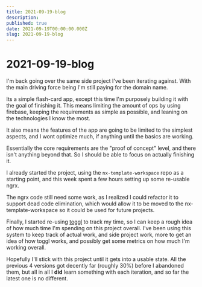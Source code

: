 ```yaml
---
title: 2021-09-19-blog
description:
published: true
date: 2021-09-19T00:00:00.000Z
slug: 2021-09-19-blog
---
```


# 2021-09-19-blog

I'm back going over the same side project I've been iterating against. With the
main driving force being I'm still paying for the domain name.

Its a simple flash-card app, except this time I'm purposely building it with the
goal of finishing it. This means limiting the amount of ops by using firebase,
keeping the requirements as simple as possible, and leaning on the technologies
I know the most.

It also means the features of the app are going to be limited to the simplest
aspects, and I wont optimize much, if anything until the basics are working.

Essentially the core requirements are the "proof of concept" level, and there
isn't anything beyond that. So I should be able to focus on actually finishing it.

I already started the project, using the `nx-template-workspace` repo as a
starting point, and this week spent a few hours setting up some re-usable ngrx.

The ngrx code still need some work, as I realized I could refactor it to
support dead code elimination, which would allow it to be moved to the
nx-template-workspace so it could be used for future projects.

Finally, I started re-using [toggl](https://toggl.com/) to track my time, so
I can keep a rough idea of how much time I'm spending on this project overall.
I've been using this system to keep track of actual work, and side project work,
more to get an idea of how toggl works, and possibly get some metrics on how
much I'm working overall.

Hopefully I'll stick with this project until it gets into a usable state. All
the previous 4 versions got decently far (roughly 30%) before I abandoned them,
but all in all I **did** learn something with each iteration, and so far the
latest one is no different.
